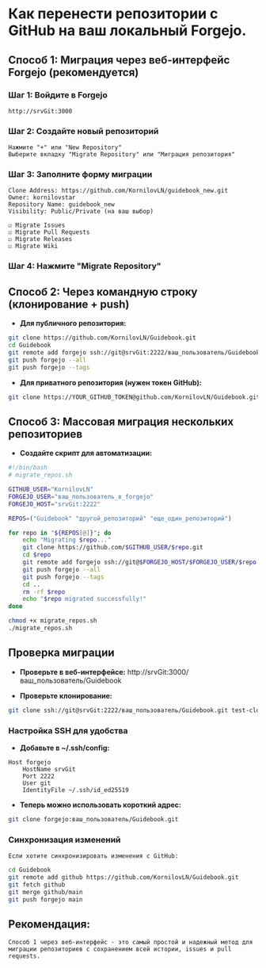# Как перенести репозитории с GitHub на ваш локальный Forgejo.

## Способ 1: Миграция через веб-интерфейс Forgejo (рекомендуется)

### Шаг 1: Войдите в Forgejo
```
http://srvGit:3000
```

### Шаг 2: Создайте новый репозиторий
    Нажмите "+" или "New Repository"
    Выберите вкладку "Migrate Repository" или "Миграция репозитория"

### Шаг 3: Заполните форму миграции
    Clone Address: https://github.com/KornilovLN/guidebook_new.git
    Owner: kornilovstar
    Repository Name: guidebook_new
    Visibility: Public/Private (на ваш выбор)

    ☑ Migrate Issues
    ☑ Migrate Pull Requests  
    ☑ Migrate Releases
    ☑ Migrate Wiki

### Шаг 4: Нажмите "Migrate Repository"

## Способ 2: Через командную строку (клонирование + push)
* **Для публичного репозитория:**
```bash 
git clone https://github.com/KornilovLN/Guidebook.git
cd Guidebook
git remote add forgejo ssh://git@srvGit:2222/ваш_пользователь/Guidebook.git
git push forgejo --all
git push forgejo --tags
```

* **Для приватного репозитория (нужен токен GitHub):**
```bash 
git clone https://YOUR_GITHUB_TOKEN@github.com/KornilovLN/Guidebook.git
```

## Способ 3: Массовая миграция нескольких репозиториев
* **Создайте скрипт для автоматизации:**
```bash 
#!/bin/bash
# migrate_repos.sh

GITHUB_USER="KornilovLN"
FORGEJO_USER="ваш_пользователь_в_forgejo"
FORGEJO_HOST="srvGit:2222"

REPOS=("Guidebook" "другой_репозиторий" "еще_один_репозиторий")

for repo in "${REPOS[@]}"; do
    echo "Migrating $repo..."
    git clone https://github.com/$GITHUB_USER/$repo.git
    cd $repo
    git remote add forgejo ssh://git@$FORGEJO_HOST/$FORGEJO_USER/$repo.git
    git push forgejo --all
    git push forgejo --tags
    cd ..
    rm -rf $repo
    echo "$repo migrated successfully!"
done
```
```bash
chmod +x migrate_repos.sh
./migrate_repos.sh
```

## Проверка миграции
* **Проверьте в веб-интерфейсе:**
    http://srvGit:3000/ваш_пользователь/Guidebook

* **Проверьте клонирование:**
```bash 
git clone ssh://git@srvGit:2222/ваш_пользователь/Guidebook.git test-clone
```

### Настройка SSH для удобства
* **Добавьте в ~/.ssh/config:**
```
Host forgejo
    HostName srvGit
    Port 2222
    User git
    IdentityFile ~/.ssh/id_ed25519
```

* **Теперь можно использовать короткий адрес:**
```bash 
git clone forgejo:ваш_пользователь/Guidebook.git
```

### Синхронизация изменений
    Если хотите синхронизировать изменения с GitHub:
```bash
cd Guidebook
git remote add github https://github.com/KornilovLN/Guidebook.git
git fetch github
git merge github/main
git push forgejo main
```

## Рекомендация: 
    Способ 1 через веб-интерфейс - это самый простой и надежный метод для миграции репозиториев с сохранением всей истории, issues и pull requests.




